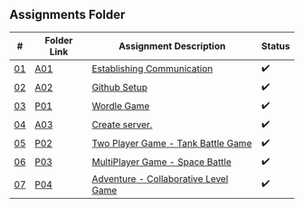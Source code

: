 ## Assignments Folder

|      #      | Folder Link  | Assignment Description | Status                 |
| :---------: | ------------ | ---------------------- |----------------------  |
| [01](https://github.com/rugbyprof/5443-2D-Gaming/tree/main/Assignments/00-A01) | [A01](https://github.com/rugbyprof/5443-2D-Gaming/tree/main/Assignments/00-A01) | [Establishing Communication](https://github.com/rugbyprof/5443-2D-Gaming/tree/main/Assignments/00-A01)|:heavy_check_mark: |
| [02](https://github.com/rugbyprof/5443-2D-Gaming/tree/main/Assignments/01-A02) | [A02](https://github.com/rugbyprof/5443-2D-Gaming/tree/main/Assignments/01-A02) | [Github Setup](https://github.com/rugbyprof/5443-2D-Gaming/tree/main/Assignments/01-A02) | :heavy_check_mark: |
| [03](./P01)       |  [P01](./P01) | [Wordle Game](./P01)    | :heavy_check_mark: |
| [04](https://github.com/rugbyprof/5443-2D-Gaming/tree/main/Assignments/03-A03)       |  [A03](https://github.com/rugbyprof/5443-2D-Gaming/tree/main/Assignments/03-A03) | [Create server.](https://github.com/rugbyprof/5443-2D-Gaming/tree/main/Assignments/03-A03) |:heavy_check_mark:  |
| [05](./P02)       |  [P02](./P02) | [Two Player Game  - Tank Battle Game](./P02)  |  :heavy_check_mark:|
| [06](./P03)       |  [P03](./P03) | [MultiPlayer Game - Space Battle](./P03)      |  :heavy_check_mark:|
| [07](./P04)       |  [P04](./P04) | [Adventure - Collaborative Level Game](./P04) |  :heavy_check_mark:|